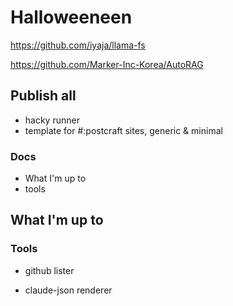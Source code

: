 # Halloweeneen


https://github.com/iyaja/llama-fs

https://github.com/Marker-Inc-Korea/AutoRAG

## Publish all

* hacky runner
* template for #:postcraft sites, generic & minimal

### Docs

* What I'm up to
* tools

## What I'm up to

### Tools

* github lister

* claude-json renderer
